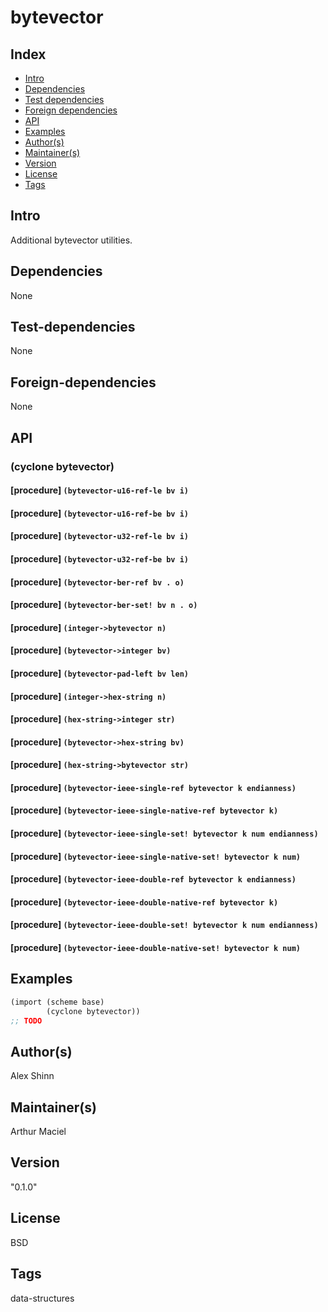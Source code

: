 # bytevector

## Index 
- [Intro](#Intro)
- [Dependencies](#Dependencies)
- [Test dependencies](#Test-dependencies)
- [Foreign dependencies](#Foreign-dependencies)
- [API](#API)
- [Examples](#Examples)
- [Author(s)](#Author(s))
- [Maintainer(s)](#Maintainer(s))
- [Version](#Version) 
- [License](#License) 
- [Tags](#Tags) 

## Intro 
Additional bytevector utilities.

## Dependencies 
None

## Test-dependencies 
None

## Foreign-dependencies 
None

## API 

### (cyclone bytevector)

#### [procedure]   `(bytevector-u16-ref-le bv i)`


#### [procedure]   `(bytevector-u16-ref-be bv i)`


#### [procedure]   `(bytevector-u32-ref-le bv i)`


#### [procedure]   `(bytevector-u32-ref-be bv i)`


#### [procedure]   `(bytevector-ber-ref bv . o)`


#### [procedure]   `(bytevector-ber-set! bv n . o)`


#### [procedure]   `(integer->bytevector n)`


#### [procedure]   `(bytevector->integer bv)`


#### [procedure]   `(bytevector-pad-left bv len)`


#### [procedure]   `(integer->hex-string n)`


#### [procedure]   `(hex-string->integer str)`


#### [procedure]   `(bytevector->hex-string bv)`


#### [procedure]   `(hex-string->bytevector str)`


#### [procedure]   `(bytevector-ieee-single-ref bytevector k endianness)`


#### [procedure]   `(bytevector-ieee-single-native-ref bytevector k)`


#### [procedure]   `(bytevector-ieee-single-set! bytevector k num endianness)`


#### [procedure]   `(bytevector-ieee-single-native-set! bytevector k num)`


#### [procedure]   `(bytevector-ieee-double-ref bytevector k endianness)`


#### [procedure]   `(bytevector-ieee-double-native-ref bytevector k)`


#### [procedure]   `(bytevector-ieee-double-set! bytevector k num endianness)`


#### [procedure]   `(bytevector-ieee-double-native-set! bytevector k num)`


## Examples
```scheme
(import (scheme base)
        (cyclone bytevector))
;; TODO
```

## Author(s)
Alex Shinn

## Maintainer(s) 
Arthur Maciel

## Version 
"0.1.0"

## License 
BSD

## Tags 
data-structures
